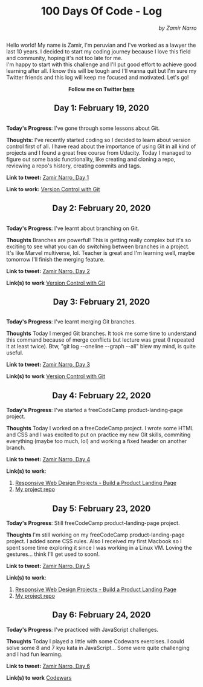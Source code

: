<h1 align="center">100 Days Of Code - Log</h1>
<p align="right"><em>by Zamir Narro</em></p>
<img src="https://img.youtube.com/vi/mbiryVTIJ4Q/maxresdefault.jpg" alt="">

Hello world! My name is Zamir, I'm peruvian and I've worked as a lawyer the last 10 years. I decided to start my coding journey because I love this field and community, hoping it's not too late for me. <br/>
I'm happy to start with this challenge and I'll put good effort to achieve good learning after all. I know this will be tough and I'll wanna quit but I'm sure my Twitter friends and this log will keep me focused and motivated. Let's go!

<p align="center"><strong>Follow me on Twitter <a href="https://twitter.com/ZamirNarroA" target="_blank">here</a></strong></p>

<h2 align="center">Day 1: February 19, 2020</h2>
<img src="https://lh3.googleusercontent.com/P65DyEPfB4Ghlr84uLngFzkLq5nD5RKi-YWM0aTjoGW6bLCGtSq-pbEWzar2R6287yA00PqXXziv_cfOqfMTu4aBYVW6XwOaLJb_svBymuA4CvOvvPp1iVTnL525u-VIxAvEJg4uUaW-lDI2XSPlrT4xyCotyDJeOB6riKgxmoahLGj5WIrVw3z9DcBVHTiJVuKEHYR0xsql80It0y_ncsUo3sdK0y2JtGC8WV5cDRctnlHtejt5g89CaHr929xRQODyNmjk1qq04gs1SmgcdSn0FRbFGVSfEL_ukTh7MP-55yc6tgO0viCDoXPjOOLa3rER1TwRev7JFNqrPw68cMhoAUNDJq3YqLfDS9oJIASByYZUIeGFArpmE7RIMnjJtVutJ65Ml5TlCPz4X6JGLwfjCmSg4kaspb4EHGT3djO9L6Epoq5LGDO_viXHzdy_RQ7srw3LVubqK42kGdwVyf0Ie3rvxgyJjdNZMrVdxJp-YBV84Q2dnsbcF6sBaxx_TsEM2psi5AU0SjvEbpP8nB6hQaFmqfTLv3Nlve6kEtRGQTx9j7dmjM-SIJqcz0EzArmSCokOoWnZ20lTiXXO8SOKsuQrdgOL5Q0dya0GANuh-DZtuVvCzVj4d_FanTy2-cOtuKtwXYgKWJsFg4POq12wK0GIUH0_ENmbEBD3bjvskGkxf6-66A=w1344-h736-no" alt="">

**Today's Progress**: I've gone through some lessons about Git.

**Thoughts:** I've recently started coding so I decided to learn about version control first of all. I have read about the importance of using Git in all kind of projects and I found a great free course from Udacity. Today I managed to figure out some basic functionality, like creating and cloning a repo, reviewing a repo's history, creating commits and tags.

**Link to tweet:** [Zamir Narro, Day 1](https://twitter.com/ZamirNarroA/status/1230359152138113026)

**Link to work:** [Version Control with Git](https://classroom.udacity.com/courses/ud123)


<h2 align="center">Day 2: February 20, 2020</h2>
<img src="https://lh3.googleusercontent.com/1AfZJ8uz8VV9tC4feKuV2Jrt59lxdR_0kfiowx5T7oybFsIwtzF1Kgw533OI2q796JVOP6Cr6BQX5bltiITWK41W_3mKE5K97ks67coLPE5WoTJU1WCefno9N2KG-y8oC9BzIsU8wCO1xjUHX2DIviZphwmbX7wYLf1oqsEOHDUMZmcfBBKEaREYtf4ZaJcvvO3UZcN-NvmfDOo40Cqcuiw4XE67I7iro8eyEK-smrb23qg5fLdN-sIE0jgg8jRTwslMOU2jFq0iEsZ0qYTluz4HCctmhy6jyGV2IiyBGerJvHXIMngZvjPP3R5JsVPHnWrpJWLVBEc2Vj-YlMmv5nKDD5aTsoFYrzZ7a-X6nM0NFC_3sUus5ROKa9ZLN_oXJFvzedHf91KfrCTLWcCYJPVQebbvumHVbCIBYu_Go8jyrApe8k4ZNUt80TthSGr-Lbz6irjG_cVUCPpIW8BrslVucW1pKuY1UhwwMW6XTQb1HuFp4paQPBsAZ5PkhS7D3k5nXVmywiEcKDvEkdepXsydSjh1Ht5EXkGRl2DUg8X6RY0RqJc8Dkx1bzc2-z0xPsFXSHBWTL9Ias4s1VmXd7oydWNcQ9jqIpPkEC1SAqWfzVc66ozsArP_6n-k7lsAb0bY7fBCiXuJ1iR6huvgdciQ_T4SpX8M0VC8d0EYr_ZqzwxWfzpiZw=w1260-h820-no" alt="">

**Today's Progress**: I've learnt about branching on Git.

**Thoughts** Branches are powerful! This is getting really complex but it's so exciting to see what you can do switching between branches in a project. It's like Marvel multiverse, lol. Teacher is great and I'm learning well, maybe tomorrow I'll finish the merging feature.

**Link to tweet:** [Zamir Narro, Day 2](https://twitter.com/ZamirNarroA/status/1230732680272072704)

**Link(s) to work** [Version Control with Git](https://classroom.udacity.com/courses/ud123)


<h2 align="center">Day 3: February 21, 2020</h2>
<img src="https://lh3.googleusercontent.com/NvEBE4Cd1aMM_Nk9J0I-jlD6r5l_AB_7e7C986s9ZgWRS7Qk7aQHjKfepBENj5tXjStdqI3Ccz6XbBsd8cqBkqpnnZUZdJr9GKTuCmq0VerqWiQTVWwB7RSNbCNuPjfMla3JZOyY44eo12N4y_Ah6ChtWVGHyM6oLQKjMy96gooJEaItXb-elJ0tJu5hV-BCdU51K7c4HM8Q3xcPpgAOsX-DXG9PdgWo9lLOG1TzCermbcz88rFViRXD9KYa56-3qyx54IwOFmWg52fpsQ9IUZyfxs3cABzDLpZy_OTE2N6gwGYjEXgnvfslTH1dtwF253TTZk7rMKfY5Ueaw6He2PriGXzTdv4hiyzKQML604gC5RxZ67e8vUw6wwyfifVXLqcz0QyfriXVHjm3BD4dVJW4zn7cnus5VKPWw6pdM5kFJnmA8le_BMq8rrUGTYo2AX62RYbu0JAeLwPhCTAf_sVULq_6wLVzyzK57IRB0XM7v6HCJfZD7FeytTlCDcPH-ODqWk6Fv799GReMJrfqAvLFuOv_wznApnaoBHLYE7uQ6fQHqmBHdSX9D3-I532PTy9ZAp1zRG5NwHVb43s85V1SfsSVf-6D9LW71IUB6P9zu1pliuRwyp1URKxp7h662bZqzuA0GBksShmmIwSyqfamBa4qUnvH_lcFfOMD367xKwq68RN5pg=w632-h842-no" alt="">

**Today's Progress**: I've learnt merging Git branches.

**Thoughts** Today I merged Git branches. It took me some time to understand this command because of merge conflicts but lecture was great (I repeated it at least twice). Btw, "git log --oneline --graph --all" blew my mind, is quite useful.

**Link to tweet:** [Zamir Narro, Day 3](https://twitter.com/ZamirNarroA/status/1231098460654440449)

**Link(s) to work** [Version Control with Git](https://classroom.udacity.com/courses/ud123)


<h2 align="center">Day 4: February 22, 2020</h2>
<blockquote class="imgur-embed-pub" lang="en" data-id="a/tDetKFm"><a href="//imgur.com/a/tDetKFm"></a></blockquote><script async src="//s.imgur.com/min/embed.js" charset="utf-8"></script>

**Today's Progress**: I've started a freeCodeCamp product-landing-page project.

**Thoughts** Today I worked on a freeCodeCamp project. I wrote some HTML and CSS and I was excited to put on practice my new Git skills, commiting  everything (maybe too much, lol) and working a fixed header on another branch.

**Link to tweet:** [Zamir Narro, Day 4](https://twitter.com/ZamirNarroA/status/1231456318042648576)

**Link(s) to work**: 
1. [Responsive Web Design Projects - Build a Product Landing Page](https://www.freecodecamp.org/learn/responsive-web-design/responsive-web-design-projects/build-a-product-landing-page)
2. [My project repo](https://github.com/DeveLawyer/fcc-product-landing)


<h2 align="center">Day 5: February 23, 2020</h2>

**Today's Progress**: Still freeCodeCamp product-landing-page project.

**Thoughts** I'm still working on my freeCodeCamp product-landing-page project. I added some CSS rules. Also I received my first Macbook so I spent some time exploring it since I was working in a Linux VM. Loving the gestures... think I'll get used to soon!.

**Link to tweet:** [Zamir Narro, Day 5](https://twitter.com/ZamirNarroA/status/1231820276582801410)

**Link(s) to work**: 
1. [Responsive Web Design Projects - Build a Product Landing Page](https://www.freecodecamp.org/learn/responsive-web-design/responsive-web-design-projects/build-a-product-landing-page)
2. [My project repo](https://github.com/DeveLawyer/fcc-product-landing)



<h2 align="center">Day 6: February 24, 2020</h2>

**Today's Progress**: I've practiced with JavaScript challenges.

**Thoughts** Today I played a little with some Codewars exercises. I could solve some 8 and 7 kyu kata in JavaScript... Some were quite challenging and I had fun learning.

**Link to tweet:** [Zamir Narro, Day 6](https://twitter.com/ZamirNarroA/status/1232202901482811392)

**Link(s) to work** [Codewars](https://www.codewars.com/)

